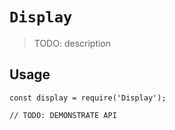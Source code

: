 # `Display`

> TODO: description

## Usage

```
const display = require('Display');

// TODO: DEMONSTRATE API
```
